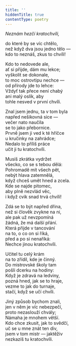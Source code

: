 ```yaml
---
title: ''
hiddenTitle: true
contentType: poetry
---
```


<section>

_Neznám hezčí kratochvíli,_

do které by se víc chtělo,  
než když dva jsou jedno tělo —  
kdo to neznáš, zkus to chvíli!

</section>

<section>

Kdo to nedovede ale,  
ať si přijde, dám mu lekce;  
vyškolit se dokonale,  
to moc ostrovtipu nechce —  
od přírody jde to lehce:  
Vždyť tak přece není chabý  
ani malý oslík, aby  
tohle nesved v první chvíli.

</section>

<section>

Znal jsem jednu, ta v tom byla  
napřed nešikovná sice —  
večer nato naučila  
se to jako přebornice.  
Prvně jsem ji ved k té hříčce  
u kručinky na zahrádce;  
Nedalo to příliš práce  
učit ji tu kratochvíli.

</section>

<section>

Musíš zkrátka vydržet  
všecko, co se s tebou dělá:  
Pohromadě mít všech pět,  
nebýt hlava zatemnělá,  
když chceš umět hned a zcela.  
Kde se najde pitomec,  
aby plně nezvlád věc,  
i když cvik snad trvá chvíli!

</section>

<section>

Zdá se to být napřed dřina,  
než si člověk zvykne na ni,  
ale pak už nevzpomíná  
žádná, že má další přání.  
Která přijde v tancování  
na to, o co on si říká,  
před a po si nenaříká:  
Nechce jinou kratochvíli.

</section>

<section>

Učitel tu celý krám  
na to zřídil, kde je činný.  
Do mistrovské školy tam  
pošli dcerku na hodiny:  
Když je zdravá na ledviny,  
pozná hned, jak se to hraje,  
vezme to jak do turnaje,  
stačí, když se učí chvíli.

</section>

<section>

Jiný způsob bychom znali,  
jen v něm je víc nebezpečí,  
proto nezaslouží chvály;  
Námaha je mnohem větší.  
Kdo chce zkusit, jak to svědčí,  
uč se u mne znát ten div,  
jsem v tom mistr — jaktěživ  
nezkazíš tu kratochvíli.

</section>
